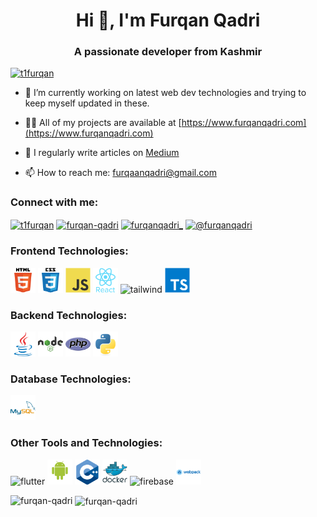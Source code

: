 <h1 align="center">Hi 👋, I'm Furqan Qadri</h1>
<h3 align="center">A passionate developer from Kashmir</h3>

<p align="left"> <a href="https://twitter.com/t1furqan" target="blank"><img src="https://img.shields.io/twitter/follow/t1furqan?logo=twitter&style=for-the-badge" alt="t1furqan" /></a> </p>

- 🔭 I’m currently working on latest web dev technologies and trying to keep myself updated in these.

- 👨‍💻 All of my projects are available at [https://www.furqanqadri.com](https://www.furqanqadri.com)

- 📝 I regularly write articles on [Medium](https://medium.com/@furqanqadri)

- 📫 How to reach me: furqaanqadri@gmail.com

<h3 align="left">Connect with me:</h3>
<p align="left">
<a href="https://twitter.com/t1furqan" target="blank"><img align="center" src="https://raw.githubusercontent.com/rahuldkjain/github-profile-readme-generator/master/src/images/icons/Social/twitter.svg" alt="t1furqan" height="30" width="40" /></a>
<a href="https://linkedin.com/in/furqan-qadri" target="blank"><img align="center" src="https://raw.githubusercontent.com/rahuldkjain/github-profile-readme-generator/master/src/images/icons/Social/linked-in-alt.svg" alt="furqan-qadri" height="30" width="40" /></a>
<a href="https://instagram.com/furqanqadri_" target="blank"><img align="center" src="https://raw.githubusercontent.com/rahuldkjain/github-profile-readme-generator/master/src/images/icons/Social/instagram.svg" alt="furqanqadri_" height="30" width="40" /></a>
<a href="https://medium.com/@furqanqadri" target="blank"><img align="center" src="https://raw.githubusercontent.com/rahuldkjain/github-profile-readme-generator/master/src/images/icons/Social/medium.svg" alt="@furqanqadri" height="30" width="40" /></a>
</p>

<h3 align="left">Frontend Technologies:</h3>
<p align="left">
<img src="https://raw.githubusercontent.com/devicons/devicon/master/icons/html5/html5-original-wordmark.svg" alt="html5" width="40" height="40"/>
<img src="https://raw.githubusercontent.com/devicons/devicon/master/icons/css3/css3-original-wordmark.svg" alt="css3" width="40" height="40"/>
<img src="https://raw.githubusercontent.com/devicons/devicon/master/icons/javascript/javascript-original.svg" alt="javascript" width="40" height="40"/>
<img src="https://raw.githubusercontent.com/devicons/devicon/master/icons/react/react-original-wordmark.svg" alt="react" width="40" height="40"/>
<img src="https://www.vectorlogo.zone/logos/tailwindcss/tailwindcss-icon.svg" alt="tailwind" width="40" height="40"/>
<img src="https://raw.githubusercontent.com/devicons/devicon/master/icons/typescript/typescript-original.svg" alt="typescript" width="40" height="40"/>
</p>

<h3 align="left">Backend Technologies:</h3>
<p align="left">
<img src="https://raw.githubusercontent.com/devicons/devicon/master/icons/java/java-original.svg" alt="java" width="40" height="40"/>
<img src="https://raw.githubusercontent.com/devicons/devicon/master/icons/nodejs/nodejs-original-wordmark.svg" alt="nodejs" width="40" height="40"/>
<img src="https://raw.githubusercontent.com/devicons/devicon/master/icons/php/php-original.svg" alt="php" width="40" height="40"/>
<img src="https://raw.githubusercontent.com/devicons/devicon/master/icons/python/python-original.svg" alt="python" width="40" height="40"/>
</p>

<h3 align="left">Database Technologies:</h3>
<p align="left">
<img src="https://raw.githubusercontent.com/devicons/devicon/master/icons/mysql/mysql-original-wordmark.svg" alt="mysql" width="40" height="40"/>
</p>

<h3 align="left">Other Tools and Technologies:</h3>
<p align="left">
<img src="https://www.vectorlogo.zone/logos/flutterio/flutterio-icon.svg" alt="flutter" width="40" height="40"/>
<img src="https://raw.githubusercontent.com/devicons/devicon/master/icons/android/android-original-wordmark.svg" alt="android" width="40" height="40"/>
<img src="https://raw.githubusercontent.com/devicons/devicon/master/icons/cplusplus/cplusplus-original.svg" alt="cplusplus" width="40" height="40"/>
<img src="https://raw.githubusercontent.com/devicons/devicon/master/icons/docker/docker-original-wordmark.svg" alt="docker" width="40" height="40"/>
<img src="https://www.vectorlogo.zone/logos/firebase/firebase-icon.svg" alt="firebase" width="40" height="40"/>
<img src="https://raw.githubusercontent.com/devicons/devicon/d00d0969292a6569d45b06d3f350f463a0107b0d/icons/webpack/webpack-original-wordmark.svg" alt="webpack" width="40" height="40"/>
</p>


<p><img align="left" src="https://github-readme-stats.vercel.app/api/top-langs?username=furqan-qadri&show_icons=true&locale=en&layout=compact" alt="furqan-qadri" /></p>

<p>&nbsp;<img align="center" src="https://github-readme-stats.vercel.app/api?username=furqan-qadri&show_icons=true&locale=en" alt="furqan-qadri" /></p>
